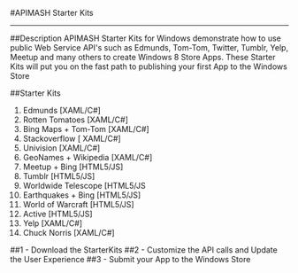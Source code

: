 #APIMASH Starter Kits


----------

##Description
APIMASH Starter Kits for Windows demonstrate how to use public Web Service API's such as Edmunds, Tom-Tom, Twitter, Tumblr, Yelp, Meetup and many others to create Windows 8 Store Apps. These Starter Kits will put you on the fast path to publishing your first App to the Windows Store


##Starter Kits

 1. Edmunds [XAML/C#]
 2. Rotten Tomatoes [XAML/C#]
 3. Bing Maps + Tom-Tom [XAML/C#]
 4. Stackoverflow [ XAML/C#]
 5. Univision [XAML/C#]
 6. GeoNames + Wikipedia [XAML/C#]
 7. Meetup + Bing [HTML5/JS]
 8. Tumblr [HTML5/JS]
 9. Worldwide Telescope [HTML5/JS
 10. Earthquakes + Bing [HTML5/JS]
 11. World of Warcraft [HTML5/JS]
 12. Active [HTML5/JS]
 13. Yelp [XAML/C#]
 14. Chuck Norris [XAML/C#]

##1 - Download the StarterKits
##2 - Customize the API calls and Update the User Experience
##3 - Submit your App to the Windows Store
